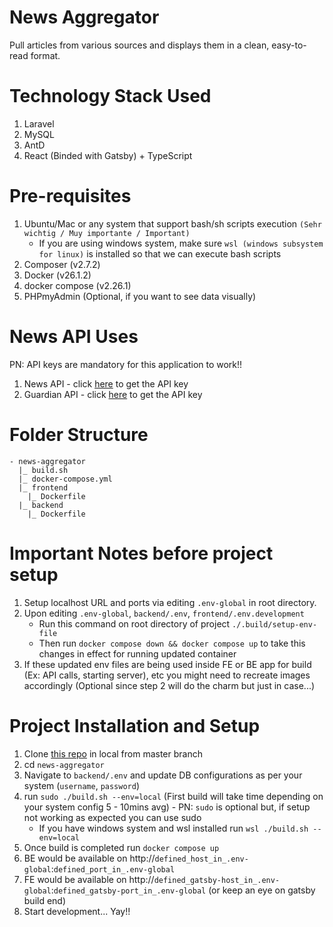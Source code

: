 # News Aggregator

Pull articles from various sources and displays them in a clean, easy-to-read format.

# Technology Stack Used

1. Laravel
2. MySQL
3. AntD
4. React (Binded with Gatsby) + TypeScript

# Pre-requisites

1. Ubuntu/Mac or any system that support bash/sh scripts execution `(Sehr wichtig / Muy importante / Important)`
    - If you are using windows system, make sure `wsl (windows subsystem for linux)` is installed so that we can execute bash scripts
2. Composer (v2.7.2)
3. Docker (v26.1.2)
4. docker compose (v2.26.1)
5. PHPmyAdmin (Optional, if you want to see data visually)

# News API Uses

PN: API keys are mandatory for this application to work!!

1. News API - click [here](https://newsapi.org/docs/get-startedguardain) to get the API key
2. Guardian API - click [here](https://bonobo.capi.gutools.co.uk/register/developer) to get the API key

# Folder Structure

```
- news-aggregator
  |_ build.sh
  |_ docker-compose.yml
  |_ frontend
    |_ Dockerfile
  |_ backend
    |_ Dockerfile
```

# Important Notes before project setup

1. Setup localhost URL and ports via editing `.env-global` in root directory.
2. Upon editing `.env-global`, `backend/.env`, `frontend/.env.development`
    - Run this command on root directory of project `./.build/setup-env-file`
    - Then run `docker compose down && docker compose up` to take this changes in effect for running updated container
3. If these updated env files are being used inside FE or BE app for build (Ex: API calls, starting server), etc you might need to recreate images accordingly (Optional since step 2 will do the charm but just in case...)

# Project Installation and Setup

1. Clone [this repo](https://github.com/akshayshrivastav866/news-aggregator) in local from master branch
2. cd `news-aggregator`
3. Navigate to `backend/.env` and update DB configurations as per your system (`username`, `password`)
4. run `sudo ./build.sh --env=local` (First build will take time depending on your system config 5 - 10mins avg) - PN: `sudo` is optional but, if setup not working as expected you can use sudo
    - If you have windows system and wsl installed run `wsl ./build.sh --env=local`
5. Once build is completed run `docker compose up`
6. BE would be available on http://`defined_host_in_.env-global`:`defined_port_in_.env-global`
7. FE would be available on http://`defined_gatsby-host_in_.env-global`:`defined_gatsby-port_in_.env-global` (or keep an eye on gatsby build end)
8. Start development... Yay!!
